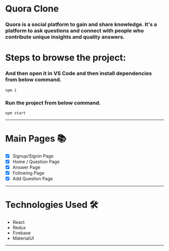 # Quora Clone



### Quora is a social platform to gain and share knowledge. It's a platform to ask questions and connect with people who contribute unique insights and quality answers.

# Steps to browse the project:


### And then open it in VS Code and then install dependencies from below command.

```
npm i
```

### Run the project from below command.

```
npm start
```

---

# Main Pages :books:

- [x] Signup/Signin Page
- [x] Home / Question Page
- [x] Answer Page
- [x] Following Page
- [x] Add Question Page

---

# Technologies Used :hammer_and_wrench:

- React
- Redux
- Firebase
- MaterialUI

---




